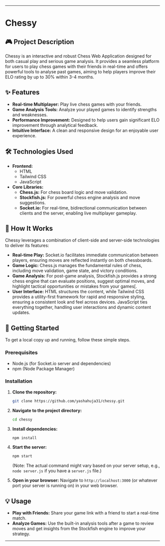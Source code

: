 
-----

# Chessy

[](https://github.com/yashahuja31/chessy)

## 🎮 Project Description

Chessy is an interactive and robust Chess Web Application designed for both casual play and serious game analysis. It provides a seamless platform for users to play chess games with their friends in real-time and offers powerful tools to analyse past games, aiming to help players improve their ELO rating by up to 30% within 3-4 months.

## ✨ Features

  * **Real-time Multiplayer:** Play live chess games with your friends.
  * **Game Analysis Tools:** Analyze your played games to identify strengths and weaknesses.
  * **Performance Improvement:** Designed to help users gain significant ELO improvement through analytical feedback.
  * **Intuitive Interface:** A clean and responsive design for an enjoyable user experience.

## 🛠️ Technologies Used

  * **Frontend:**
      * HTML 
      * Tailwind CSS
      * JavaScript
  * **Core Libraries:**
      * **Chess.js:** For chess board logic and move validation.
      * **Stockfish.js:** For powerful chess engine analysis and move suggestions.
      * **Socket.io:** For real-time, bidirectional communication between clients and the server, enabling live multiplayer gameplay.

## 🧠 How It Works

Chessy leverages a combination of client-side and server-side technologies to deliver its features:

  * **Real-time Play:** Socket.io facilitates immediate communication between players, ensuring moves are reflected instantly on both chessboards.
  * **Game Logic:** Chess.js manages the fundamental rules of chess, including move validation, game state, and victory conditions.
  * **Game Analysis:** For post-game analysis, Stockfish.js provides a strong chess engine that can evaluate positions, suggest optimal moves, and highlight tactical opportunities or mistakes from your games[.
  * **User Interface:** HTML structures the content, while Tailwind CSS provides a utility-first framework for rapid and responsive styling, ensuring a consistent look and feel across devices. JavaScript ties everything together, handling user interactions and dynamic content updates.

## 🚀 Getting Started

To get a local copy up and running, follow these simple steps.

### Prerequisites

  * Node.js (for Socket.io server and dependencies)
  * npm (Node Package Manager)

### Installation

1.  **Clone the repository:**

    ```bash
    git clone https://github.com/yashahuja31/chessy.git
    ```

2.  **Navigate to the project directory:**

    ```bash
    cd chessy
    ```

3.  **Install dependencies:**

    ```bash
    npm install
    ```

4.  **Start the server:**

    ```bash
    npm start
    ```

    (Note: The actual command might vary based on your server setup, e.g., `node server.js` if you have a `server.js` file.)

5.  **Open in your browser:**
    Navigate to `http://localhost:3000` (or whatever port your server is running on) in your web browser.

## 💡 Usage

  * **Play with Friends:** Share your game link with a friend to start a real-time match.
  * **Analyze Games:** Use the built-in analysis tools after a game to review moves and get insights from the Stockfish engine to improve your strategy.

-----
